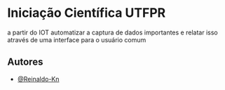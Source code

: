 
# Iniciação Científica UTFPR

a partir do IOT automatizar a captura de dados importantes e relatar isso através de uma interface para o usuário comum

 
 
## Autores

- [@Reinaldo-Kn](https://www.github.com/Reinaldo-Kn)

